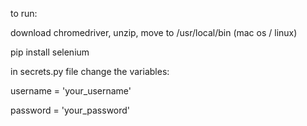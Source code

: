 to run:

download chromedriver, unzip, move to /usr/local/bin (mac os / linux)

pip install selenium

in secrets.py file change the variables:

 username = 'your_username'
 
 password = 'your_password'
 

